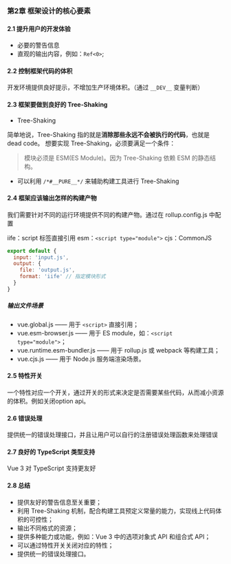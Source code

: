 ### 第2章 框架设计的核心要素

#### 2.1 提升用户的开发体验

* 必要的警告信息
* 直观的输出内容，例如：`Ref<0>`;

#### 2.2 控制框架代码的体积

开发环境提供良好提示，不增加生产环境体积。（通过 `__DEV__` 变量判断）

#### 2.3 框架要做到良好的 Tree-Shaking

* Tree-Shaking

简单地说，Tree-Shaking 指的就是**消除那些永远不会被执行的代码**，也就是 dead code。
想要实现 Tree-Shaking，必须要满足一个条件：
> 模块必须是 ESM(ES Module)。因为 Tree-Shaking 依赖 ESM 的静态结构。

* 可以利用 `/*#__PURE__*/` 来辅助构建工具进行 Tree-Shaking

#### 2.4 框架应该输出怎样的构建产物

我们需要针对不同的运行环境提供不同的构建产物。通过在 rollup.config.js 中配置

iife：script 标签直接引用
esm：`<script type="module">`
cjs：CommonJS

```js
export default {
  input: 'input.js',
  output: {
    file: 'output.js',
    format: 'iife' // 指定模块形式
  }
}
```

##### 输出文件场景

* vue.global.js —— 用于 `<script>` 直接引用；
* vue.esm-browser.js —— 用于 ES module，如：`<script type="module">`；
* vue.runtime.esm-bundler.js —— 用于 rollup.js 或 webpack 等构建工具；
* vue.cjs.js —— 用于 Node.js 服务端渲染场景。

#### 2.5 特性开关

一个特性对应一个开关，通过开关的形式来决定是否需要某些代码，从而减小资源的体积。例如关闭option api。

#### 2.6 错误处理

提供统一的错误处理接口，并且让用户可以自行的注册错误处理函数来处理错误

#### 2.7 良好的 TypeScript 类型支持

Vue 3 对 TypeScript 支持更友好

#### 2.8 总结

* 提供友好的警告信息至关重要；
* 利用 Tree-Shaking 机制，配合构建工具预定义常量的能力，实现线上代码体积的可控性；
* 输出不同格式的资源；
* 提供多种能力或功能，例如：Vue 3 中的选项对象式 API 和组合式 API；
* 可以通过特性开关关闭对应的特性；
* 提供统一的错误处理接口。
